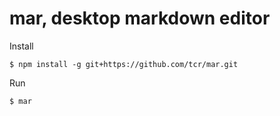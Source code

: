 # mar, desktop markdown editor

Install

```
$ npm install -g git+https://github.com/tcr/mar.git
```

Run

```
$ mar
```
